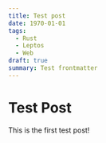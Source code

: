 ```yaml
---
title: Test post
date: 1970-01-01
tags:
  - Rust
  - Leptos
  - Web
draft: true
summary: Test frontmatter
---
```


# Test Post

This is the first test post!